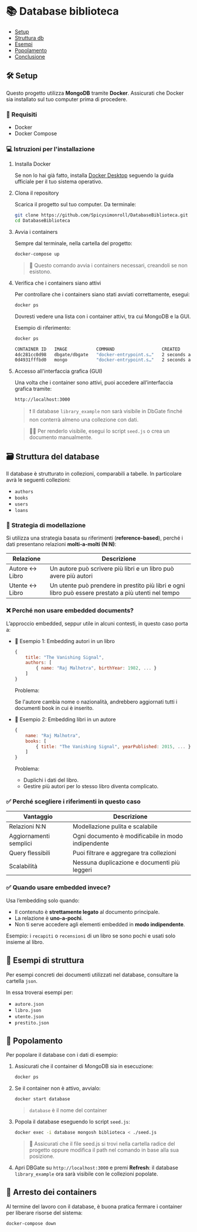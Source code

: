 # 📚 Database biblioteca

- [Setup](#-setup)
- [Struttura db](#️-struttura-del-database)
- [Esempi](#-esempi-di-struttura)
- [Popolamento](#-popolamento)
- [Conclusione](#-arresto-dei-containers)


## 🛠️ Setup

Questo progetto utilizza **MongoDB** tramite **Docker**. 
Assicurati che Docker sia installato sul tuo computer prima di procedere.

### 🔧 Requisiti

- Docker
- Docker Compose

### 💻 Istruzioni per l'installazione

1. Installa Docker

    Se non lo hai già fatto, installa [Docker Desktop](https://www.docker.com/get-started/) seguendo la guida ufficiale per il 
    tuo sistema operativo.

2. Clona il repository

    Scarica il progetto sul tuo computer. Da terminale:

    ```bash
    git clone https://github.com/Spicysimonroll/DatabaseBiblioteca.git
    cd DatabaseBiblioteca
    ```

3. Avvia i containers

    Sempre dal terminale, nella cartella del progetto:

    ```bash
    docker-compose up
    ```

    > 📝 Questo comando  avvia i containers necessari, creandoli se non esistono.

4. Verifica che i containers siano attivi

    Per controllare che i containers siano stati avviati correttamente, esegui:

    ```bash
    docker ps
    ```

    Dovresti vedere una lista con i container attivi, tra cui MongoDB e la GUI.

    Esempio di riferimento: 

    ```bash
    docker ps

    CONTAINER ID   IMAGE           COMMAND                  CREATED          STATUS          PORTS                      NAMES
    4dc281cc0d98   dbgate/dbgate   "docker-entrypoint.s…"   2 seconds ago   Up 2 seconds   0.0.0.0:3000->3000/tcp       dbgate
    0d4931fffbd0   mongo           "docker-entrypoint.s…"   2 seconds ago   Up 2 seconds   0.0.0.0:27017->27017/tcp     database
    ```

5. Accesso all'interfaccia grafica (GUI)

    Una volta che i container sono attivi, puoi accedere all’interfaccia grafica tramite:

    ```bash
    http://localhost:3000
    ```

    > ❗ Il database `library_example` non sarà visibile in DbGate finché non conterrà almeno una collezione con dati.

    > 👍🏻 Per renderlo visibile, esegui lo script `seed.js` o crea un documento manualmente.


## 🗃️ Struttura del database

Il database è strutturato in collezioni, comparabili a tabelle. In particolare avrà le seguenti collezioni:

- `authors`
- `books`
- `users`
- `loans`

### 🔗 Strategia di modellazione

Si utilizza una strategia basata su riferimenti (**reference-based**), perché i dati presentano relazioni **molti-a-molti 
(N:N)**:

| Relazione        | Descrizione                                                                                          |
|------------------|------------------------------------------------------------------------------------------------------|
| Autore ↔ Libro   | Un autore può scrivere più libri e un libro può avere più autori                                     |
| Utente ↔ Libro   | Un utente può prendere in prestito più libri e ogni libro può essere prestato a più utenti nel tempo |

### ❌ Perché non usare embedded documents?

L’approccio embedded, seppur utile in alcuni contesti, in questo caso porta a:

- 📍 Esempio 1: Embedding autori in un libro

    ```js
    {
        title: "The Vanishing Signal",
        authors: [
            { name: "Raj Malhotra", birthYear: 1982, ... }
        ]
    }
    ```

    Problema:

    Se l'autore cambia nome o nazionalità, andrebbero aggiornati tutti i documenti book in cui è inserito.

- 📍 Esempio 2: Embedding libri in un autore

    ```js
    {
        name: "Raj Malhotra",
        books: [
            { title: "The Vanishing Signal", yearPublished: 2015, ... }
        ]
    }
    ```

    Problema:

    - Duplichi i dati del libro.
    - Gestire più autori per lo stesso libro diventa complicato.

### ✅ Perché scegliere i riferimenti in questo caso

| Vantaggio              | Descrizione                                             |
|------------------------|---------------------------------------------------------|
| Relazioni N:N          | Modellazione pulita e scalabile                         |
| Aggiornamenti semplici | Ogni documento è modificabile in modo indipendente      |
| Query flessibili       | Puoi filtrare e aggregare tra collezioni                |
| Scalabilità            | Nessuna duplicazione e documenti più leggeri            |

### ✅ Quando usare embedded invece?

Usa l’embedding solo quando:

- Il contenuto è **strettamente legato** al documento principale.
- La relazione è **uno-a-pochi**.
- Non ti serve accedere agli elementi embedded in **modo indipendente**.

Esempio: i `recapiti` o `recensioni` di un libro se sono pochi e usati solo insieme al libro.


## 📄 Esempi di struttura

Per esempi concreti dei documenti utilizzati nel database, consultare la cartella `json`. 

In essa troverai esempi per:

- `autore.json`
- `libro.json`
- `utente.json`
- `prestito.json`


## 🌱 Popolamento

Per popolare il database con i dati di esempio:

1. Assicurati che il container di MongoDB sia in esecuzione:

    ```bash
    docker ps
    ```

2. Se il container non è attivo, avvialo:

    ```bash
    docker start database 
    ```

    > `database` è il nome del container

3. Popola il database eseguendo lo script `seed.js`:

    ```bash
    docker exec -i database mongosh biblioteca < ./seed.js
    ```

    > 📂 Assicurati che il file seed.js si trovi nella cartella radice del progetto oppure modifica il path nel comando in 
    >    base alla sua posizione.

4. Apri DBGate su `http://localhost:3000` e premi **Refresh**: il database `library_example` ora sarà visibile con le 
   collezioni popolate.


## 🛑 Arresto dei containers

Al termine del lavoro con il database, è buona pratica fermare i container per liberare risorse del sistema:

```bash
docker-compose down
```
